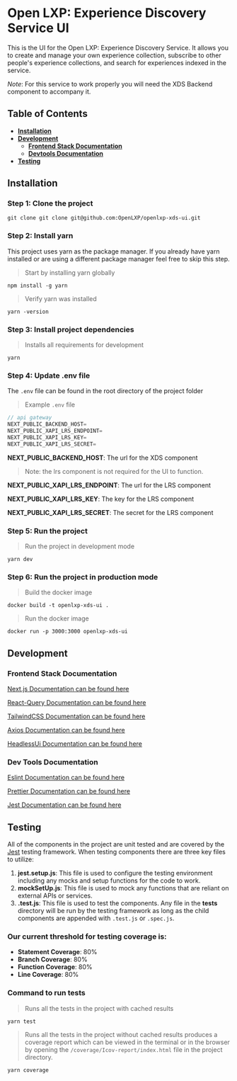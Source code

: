 # Open LXP: Experience Discovery Service UI

This is the UI for the Open LXP: Experience Discovery Service. It allows you to create and manage your own experience collection, subscribe to other people's experience collections, and search for experiences indexed in the service.

_Note_: For this service to work properly you will need the XDS Backend component to accompany it.

## Table of Contents

- [**Installation**](#installation)
- [**Development**](#development)
  - [**Frontend Stack Documentation**](#frontend-stack-documentation)
  - [**Devtools Documentation**](#dev-tools-documentation)
- [**Testing**](#testing)

## Installation

### Step 1: Clone the project

```terminal
git clone git clone git@github.com:OpenLXP/openlxp-xds-ui.git
```

### Step 2: Install yarn

This project uses yarn as the package manager. If you already have yarn installed or are using a different package manager feel free to skip this step.

> Start by installing yarn globally

```terminal
npm install -g yarn
```

> Verify yarn was installed

```terminal
yarn -version
```

### Step 3: Install project dependencies

> Installs all requirements for development

```terminal
yarn
```

### Step 4: Update .env file

The `.env` file can be found in the root directory of the project folder

> Example `.env` file

```js
// api gateway
NEXT_PUBLIC_BACKEND_HOST=
NEXT_PUBLIC_XAPI_LRS_ENDPOINT=
NEXT_PUBLIC_XAPI_LRS_KEY=
NEXT_PUBLIC_XAPI_LRS_SECRET=
```

**NEXT_PUBLIC_BACKEND_HOST**: The url for the XDS component

> Note: the lrs component is not required for the UI to function.

**NEXT_PUBLIC_XAPI_LRS_ENDPOINT**: The url for the LRS component

**NEXT_PUBLIC_XAPI_LRS_KEY**: The key for the LRS component

**NEXT_PUBLIC_XAPI_LRS_SECRET**: The secret for the LRS component

### Step 5: Run the project

> Run the project in development mode

```terminal
yarn dev
```

### Step 6: Run the project in production mode

> Build the docker image

```terminal
docker build -t openlxp-xds-ui .
```

> Run the docker image

```terminal
docker run -p 3000:3000 openlxp-xds-ui
```

## Development

### Frontend Stack Documentation

[Next.js Documentation can be found here](https://nextjs.org/docs)

[React-Query Documentation can be found here](https://react-query.tanstack.com/overview)

[TailwindCSS Documentation can be found here](https://tailwindcss.com/docs/installation)

[Axios Documentation can be found here](https://axios-http.com/docs/intro)

[HeadlessUi Documentation can be found here](https://headlessui.dev/)

### Dev Tools Documentation

[Eslint Documentation can be found here](https://eslint.org/docs/user-guide/configuring)

[Prettier Documentation can be found here](https://prettier.io/docs/en/install.html)

[Jest Documentation can be found here](https://jestjs.io/docs/en/getting-started)

## Testing

All of the components in the project are unit tested and are covered by the [Jest](https://jestjs.io/) testing framework. When testing components there are three key files to utilize:

1. **jest.setup.js**: This file is used to configure the testing environment including any mocks and setup functions for the code to work.
2. **mockSetUp.js**: This file is used to mock any functions that are reliant on external APIs or services.
3. **.test.js**: This file is used to test the components. Any file in the **tests** directory will be run by the testing framework as long as the child components are appended with `.test.js` or `.spec.js`.

### Our current threshold for testing coverage is:

- **Statement Coverage**: 80%
- **Branch Coverage**: 80%
- **Function Coverage**: 80%
- **Line Coverage**: 80%

### Command to run tests

> Runs all the tests in the project with cached results

```terminal
yarn test
```

> Runs all the tests in the project without cached results produces a coverage report which can be viewed in the terminal or in the browser by opening the `/coverage/Icov-report/index.html` file in the project directory.

```terminal
yarn coverage
```
